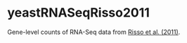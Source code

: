 # yeastRNASeqRisso2011

Gene-level counts of RNA-Seq data from [Risso et al. (2011)](http://www.biomedcentral.com/1471-2105/12/480/).
